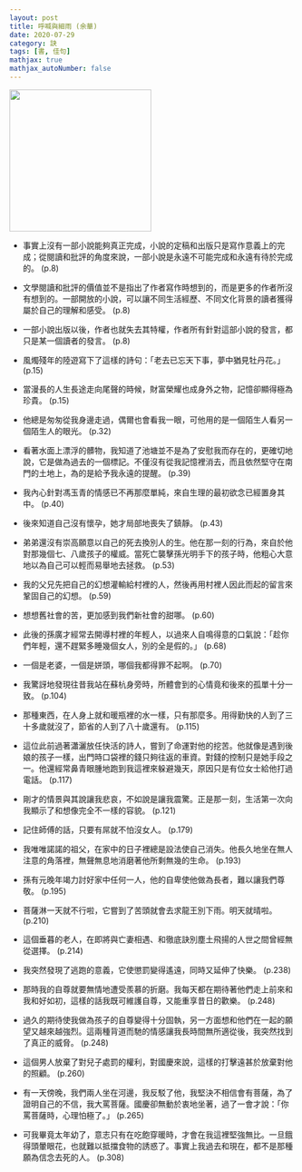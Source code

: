 ```yaml
---
layout: post
title: 呼喊與細雨 (余華)
date: 2020-07-29
category: 訣
tags: [書, 佳句]
mathjax: true
mathjax_autoNumber: false
---
```


<img src="https://doltegg.github.io/book/images/shoutdrizzle.jpg" style="width:250px;">

- 事實上沒有一部小說能夠真正完成，小說的定稿和出版只是寫作意義上的完成；從閱讀和批評的角度來說，一部小說是永遠不可能完成和永遠有待於完成的。 (p.8)

- 文學閱讀和批評的價值並不是指出了作者寫作時想到的，而是更多的作者所沒有想到的。一部開放的小說，可以讓不同生活經歷、不同文化背景的讀者獲得屬於自己的理解和感受。 (p.8)

- 一部小說出版以後，作者也就失去其特權，作者所有針對這部小說的發言，都只是某一個讀者的發言。 (p.8)

- 風燭殘年的陸遊寫下了這樣的詩句：「老去已忘天下事，夢中猶見牡丹花。」 (p.15)

- 當漫長的人生長途走向尾聲的時候，財富榮耀也成身外之物，記憶卻顯得極為珍貴。 (p.15)

- 他總是匆匆從我身邊走過，偶爾也會看我一眼，可他用的是一個陌生人看另一個陌生人的眼光。 (p.32)


- 看著水面上漂浮的髒物，我知道了池塘並不是為了安慰我而存在的，更確切地說，它是做為過去的一個標記。不僅沒有從我記憶裡消去，而且依然堅守在南門的土地上，為的是給予我永遠的提醒。 (p.39)

- 我內心針對馮玉青的情感已不再那麼單純，來自生理的最初欲念已經置身其中。 (p.40)

- 後來知道自己沒有懷孕，她才局部地喪失了鎮靜。 (p.43)

- 弟弟還沒有崇高願意以自己的死去換別人的生。他在那一刻的行為，來自於他對那幾個七、八歲孩子的權威。當死亡襲擊孫光明手下的孩子時，他粗心大意地以為自己可以輕而易舉地去拯救。 (p.53)

- 我的父兄先把自己的幻想灌輸給村裡的人，然後再用村裡人因此而起的留言來鞏固自己的幻想。 (p.59)

- 想想舊社會的苦，更加感到我們新社會的甜哪。 (p.60)

- 此後的孫廣才經常去開導村裡的年輕人，以過來人自鳴得意的口氣說：「趁你們年輕，還不趕緊多睡幾個女人，別的全是假的。」 (p.68)

- 一個是老婆，一個是姘頭，哪個我都得罪不起啊。 (p.70)

- 我驚訝地發現往昔我站在蘇杭身旁時，所體會到的心情竟和後來的孤單十分一致。 (p.104)

- 那種東西，在人身上就和暖瓶裡的水一樣，只有那麼多。用得勤快的人到了三十多歲就沒了，節省的人到了八十歲還有。 (p.115)

- 這位此前過著瀟灑放任快活的詩人，嘗到了命運對他的挖苦。他就像是遇到後娘的孩子一樣，出門時口袋裡的錢只夠往返的車資。對錢的控制只是她手段之一。他還經常鼻青眼腫地跑到我這裡來躲避幾天，原因只是有位女士給他打過電話。 (p.117)

- 剛才的情景與其說讓我悲哀，不如說是讓我震驚。正是那一刻，生活第一次向我顯示了和想像完全不一樣的容貌。 (p.121)

- 記住師傅的話，只要有屌就不怕沒女人。 (p.179)

- 我唯唯諾諾的祖父，在家中的日子裡總是設法使自己消失。他長久地坐在無人注意的角落裡，無聲無息地消磨著他所剩無幾的生命。 (p.193)

- 孫有元晚年竭力討好家中任何一人，他的自卑使他做為長者，難以讓我們尊敬。 (p.195)

- 菩薩淋一天就不行啦，它嘗到了苦頭就會去求龍王別下雨。明天就晴啦。 (p.210)

- 這個垂暮的老人，在即將與亡妻相遇、和徹底訣別塵土飛揚的人世之間曾經無從選擇。 (p.214)

- 我突然發現了逃跑的意義，它使懲罰變得遙遠，同時又延伸了快樂。 (p.238)

- 那時我的自尊就要無情地遭受羨慕的折磨。我每天都在期待著他們走上前來和我和好如初，這樣的話我既可維護自尊，又能重享昔日的歡樂。 (p.248)

- 過久的期待使我做為孩子的自尊變得十分固執，另一方面想和他們在一起的願望又越來越強烈。這兩種背道而馳的情感讓我長時間無所適從後，我突然找到了真正的威脅。 (p.248)

- 這個男人放棄了對兒子處罰的權利，對國慶來說，這樣的打擊遠甚於放棄對他的照顧。 (p.260)

- 有一天傍晚，我們兩人坐在河邊，我反駁了他，我堅決不相信會有菩薩，為了證明自己的不信，我大罵菩薩。國慶卻無動於衷地坐著，過了一會才說：「你罵菩薩時，心理怕極了。」 (p.265)

- 可我畢竟太年幼了，意志只有在吃飽穿暖時，才會在我這裡堅強無比。一旦餓得頭暈眼花，也就難以抵擋食物的誘惑了。事實上我過去和現在，都不是那種願為信念去死的人。 (p.308)
